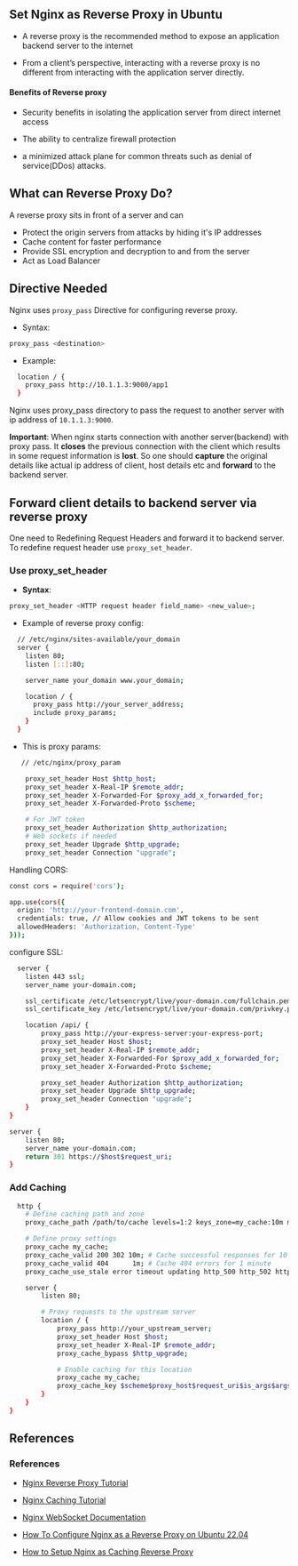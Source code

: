 ## Set Nginx as Reverse Proxy in Ubuntu

- A reverse proxy is the recommended method to expose an application backend server to the internet

- From a client’s perspective, interacting with a reverse proxy is no different from interacting with the application server directly.

#### Benefits of Reverse proxy

- Security benefits in isolating the application server from direct internet access

- The ability to centralize firewall protection

- a minimized attack plane for common threats such as denial of service(DDos) attacks.

## What can Reverse Proxy Do?

A reverse proxy sits in front of a server and can

- Protect the origin servers from attacks by hiding it's IP addresses
- Cache content for faster performance
- Provide SSL encryption and decryption to and from the server
- Act as Load Balancer

## Directive Needed

Nginx uses `proxy_pass` Directive for configuring reverse proxy.

- Syntax:

```bash
proxy_pass <destination>
```

- Example:

```bash
  location / {
    proxy_pass http://10.1.1.3:9000/app1
  }
```

Nginx uses proxy_pass directory to pass the request to another server with ip address of `10.1.1.3:9000`.

**Important**: When nginx starts connection with another server(backend) with proxy pass. It **closes** the previous connection with the client which results in some request information is **lost**. So one should **capture** the original details like actual ip address of client, host details etc and **forward** to the backend server.

## Forward client details to backend server via reverse proxy

One need to Redefining Request Headers and forward it to backend server. To redefine request header use `proxy_set_header`.

### Use proxy_set_header

- **Syntax**:

```bash
proxy_set_header <HTTP request header field_name> <new_value>;
```

- Example of reverse proxy config:

```bash
  // /etc/nginx/sites-available/your_domain
  server {
    listen 80;
    listen [::]:80;

    server_name your_domain www.your_domain;

    location / {
      proxy_pass http://your_server_address;
      include proxy_params;
    }
  }
```

- This is proxy params:

```bash
   // /etc/nginx/proxy_param

    proxy_set_header Host $http_host;
    proxy_set_header X-Real-IP $remote_addr;
    proxy_set_header X-Forwarded-For $proxy_add_x_forwarded_for;
    proxy_set_header X-Forwarded-Proto $scheme;

    # For JWT token
    proxy_set_header Authorization $http_authorization;
    # Web sockets if needed
    proxy_set_header Upgrade $http_upgrade;
    proxy_set_header Connection "upgrade";
```

Handling CORS:

```bash
const cors = require('cors');

app.use(cors({
  origin: 'http://your-frontend-domain.com',
  credentials: true, // Allow cookies and JWT tokens to be sent
  allowedHeaders: 'Authorization, Content-Type'
}));
```

configure SSL:

```bash
  server {
    listen 443 ssl;
    server_name your-domain.com;

    ssl_certificate /etc/letsencrypt/live/your-domain.com/fullchain.pem;
    ssl_certificate_key /etc/letsencrypt/live/your-domain.com/privkey.pem;

    location /api/ {
        proxy_pass http://your-express-server:your-express-port;
        proxy_set_header Host $host;
        proxy_set_header X-Real-IP $remote_addr;
        proxy_set_header X-Forwarded-For $proxy_add_x_forwarded_for;
        proxy_set_header X-Forwarded-Proto $scheme;

        proxy_set_header Authorization $http_authorization;
        proxy_set_header Upgrade $http_upgrade;
        proxy_set_header Connection "upgrade";
    }
}

server {
    listen 80;
    server_name your-domain.com;
    return 301 https://$host$request_uri;
}

```

### Add Caching

```bash
  http {
    # Define caching path and zone
    proxy_cache_path /path/to/cache levels=1:2 keys_zone=my_cache:10m max_size=10g inactive=60m;

    # Define proxy settings
    proxy_cache my_cache;
    proxy_cache_valid 200 302 10m; # Cache successful responses for 10 minutes
    proxy_cache_valid 404      1m; # Cache 404 errors for 1 minute
    proxy_cache_use_stale error timeout updating http_500 http_502 http_503 http_504;

    server {
        listen 80;

        # Proxy requests to the upstream server
        location / {
            proxy_pass http://your_upstream_server;
            proxy_set_header Host $host;
            proxy_set_header X-Real-IP $remote_addr;
            proxy_cache_bypass $http_upgrade;

            # Enable caching for this location
            proxy_cache my_cache;
            proxy_cache_key $scheme$proxy_host$request_uri$is_args$args;
        }
    }
}
```

## References

### References

- [Nginx Reverse Proxy Tutorial](https://www.youtube.com/watch?v=PEOzUckp8CI&list=PLHXG_yQQf1HVFWNsZyxIASDCJMjkRUWuR&index=7)

- [Nginx Caching Tutorial](https://www.youtube.com/watch?v=lZVAI3PqgHc&list=PLHXG_yQQf1HVFWNsZyxIASDCJMjkRUWuR&index=9&t=19s)

- [Nginx WebSocket Documentation](https://nginx.org/en/docs/http/websocket.html)

- [How To Configure Nginx as a Reverse Proxy on Ubuntu 22.04](https://www.digitalocean.com/community/tutorials/how-to-configure-nginx-as-a-reverse-proxy-on-ubuntu-22-04)

- [How to Setup Nginx as Caching Reverse Proxy](https://betterstack.com/community/questions/how-to-setup-nginx-as-caching-reverse-proxy/)
